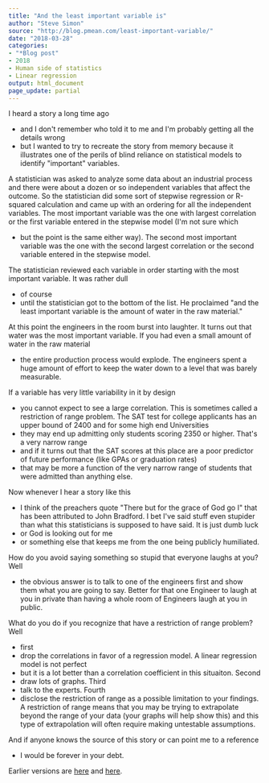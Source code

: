 ```yaml
---
title: "And the least important variable is"
author: "Steve Simon"
source: "http://blog.pmean.com/least-important-variable/"
date: "2018-03-28"
categories:
- "*Blog post"
- 2018
- Human side of statistics
- Linear regression
output: html_document
page_update: partial
---
```


I heard a story a long time ago
- and I don't remember who told it to me
and I'm probably getting all the details wrong
- but I wanted to try to
recreate the story from memory because it illustrates one of the perils
of blind reliance on statistical models to identify "important"
variables.

<!---More--->

A statistician was asked to analyze some data about an industrial
process and there were about a dozen or so independent variables that
affect the outcome. So the statistician did some sort of stepwise
regression or R-squared calculation and came up with an ordering for all
the independent variables. The most important variable was the one with
largest correlation or the first variable entered in the stepwise model
(I'm not sure which
- but the point is the same either way). The second
most important variable was the one with the second largest correlation
or the second variable entered in the stepwise model.

The statistician reviewed each variable in order starting with the most
important variable. It was rather dull
- of course
- until the
statistician got to the bottom of the list. He proclaimed "and the least
important variable is the amount of water in the raw material."

At this point the engineers in the room burst into laughter. It turns
out that water was the most important variable. If you had even a small
amount of water in the raw material
- the entire production process would
explode. The engineers spent a huge amount of effort to keep the water
down to a level that was barely measurable.

If a variable has very little variability in it by design
- you cannot
expect to see a large correlation. This is sometimes called a
restriction of range problem. The SAT test for college applicants has an
upper bound of 2400 and for some high end Universities
- they may end up
admitting only students scoring 2350 or higher. That's a very narrow
range
- and if it turns out that the SAT scores at this place are a poor
predictor of future performance (like GPAs or graduation rates)
- that
may be more a function of the very narrow range of students that were
admitted than anything else.

Now whenever I hear a story like this
- I think of the preachers quote
"There but for the grace of God go I" that has been attributed to John
Bradford. I bet I've said stuff even stupider than what this
statisticians is supposed to have said. It is just dumb luck
- or God is
looking out for me
- or something else that keeps me from the one being
publicly humiliated.

How do you avoid saying something so stupid that everyone laughs at you?
Well
- the obvious answer is to talk to one of the engineers first and
show them what you are going to say. Better for that one Engineer to
laugh at you in private than having a whole room of Engineers laugh at
you in public.

What do you do if you recognize that have a restriction of range
problem? Well
- first
- drop the correlations in favor of a regression
model. A linear regression model is not perfect
- but it is a lot better
than a correlation coefficient in this situaiton. Second
- draw lots of
graphs. Third
- talk to the experts. Fourth
- disclose the restriction of
range as a possible limitation to your findings. A restriction of range
means that you may be trying to extrapolate beyond the range of your
data (your graphs will help show this) and this type of extrapolation
will often require making untestable assumptions.

And if anyone knows the source of this story or can point me to a
reference
- I would be forever in your debt.


Earlier versions are [here][sim1] and [here][sim2].
 
[sim1]: http://blog.pmean.com/least-important-variable/
[sim2]: http://new.pmean.com/least-important-variable/
 
